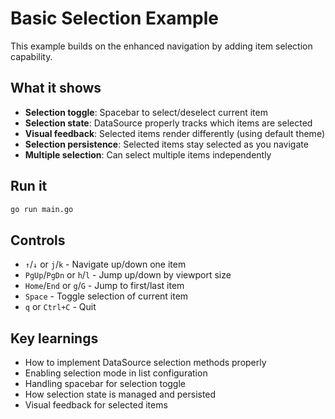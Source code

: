 # Basic Selection Example

This example builds on the enhanced navigation by adding item selection capability.

## What it shows

- **Selection toggle**: Spacebar to select/deselect current item
- **Selection state**: DataSource properly tracks which items are selected
- **Visual feedback**: Selected items render differently (using default theme)
- **Selection persistence**: Selected items stay selected as you navigate
- **Multiple selection**: Can select multiple items independently

## Run it

```bash
go run main.go
```

## Controls

- `↑`/`↓` or `j`/`k` - Navigate up/down one item
- `PgUp`/`PgDn` or `h`/`l` - Jump up/down by viewport size
- `Home`/`End` or `g`/`G` - Jump to first/last item
- `Space` - Toggle selection of current item
- `q` or `Ctrl+C` - Quit

## Key learnings

- How to implement DataSource selection methods properly
- Enabling selection mode in list configuration  
- Handling spacebar for selection toggle
- How selection state is managed and persisted
- Visual feedback for selected items 